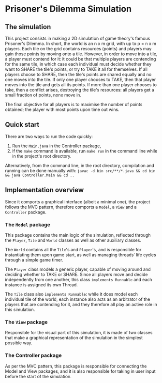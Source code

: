 # Prisoner's Dilemma Simulation

## The simulation

This project consists in making a 2D simulation of game theory's famous
Prisoner's Dilemma.
In short, the world is an n x m grid, with up to p = n x m players. Each tile on
the grid contains resources (points) and players may gain those points by
moving onto a tile.
However, in order to move into a tile, a player must contend for it:
it could be that multiple players are contending for the same tile, in which
case each individual must decide whether they want to SHARE the tile's points,
or try to TAKE it all for themselves.
If all players choose to SHARE, then the tile's points are shared equally
and no one moves into the tile.
If only one player chooses to TAKE, then that player moves into the tile
and gets all its points.
If more than one player chooses to take, then a conflict arises, destroying
the tile's resources: all players get a small fraction of points, none move
in.

The final objective for all players is to maximise the number of points obtained;
the player with most points upon time out wins.

## Quick start

There are two ways to run the code quickly:

1. Run the `Main.java` in the Controller package,
2. If the `make` command is available, run `make run` in the command line
while in the project's root directory.

Alternatively, from the command line, in the root directory, compilation and running
can be done manually with:
`javac -d bin src/**/*.java && cd bin && java Controller.Main && cd ..`

## Implementation overview

Since it comports a graphical interface (albeit a minimal one),
the project follows the MVC pattern, therefore comports a `Model`, a `View` and
a `Controller` package.

### The `Model` package

This package contains the main logic of the simulation, reflected through
the `Player`, `Tile` and `World` classes as well as other auxiliary classes.

The `World` contains all the `Tile`'s and `Player`'s, and is responsible for
instantiating them upon game start, as well as managing threads' life cycles
through a simple game timer.

The `Player` class models a generic player, capable of moving around and
deciding whether to TAKE or SHARE. Since all players move and decide
independently from one another, this class `implements Runnable` and
each instance is assigned its own Thread.

The `Tile` class also `implements Runnable`: while it does model
each individual tile of the world, each instance also acts as an arbitrator
of the players that are contending for it, and they therefore all play
an active role in this simulation.

### The `View` package

Responsible for the visual part of this simulation, it is made of two classes
that make a graphical representation of the simulation in the simplest
possible way.

### The Controller package

As per the MVC pattern, this package is responsible for connecting the Model
and View packages, and it is also responsible for taking in user input before
the start of the simulation.
